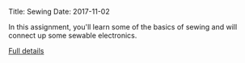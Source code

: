 Title: Sewing
Date: 2017-11-02

In this assignment, you'll learn some of the basics of sewing and will
connect up some sewable electronics.



[Full details](assignments/sewing.html)